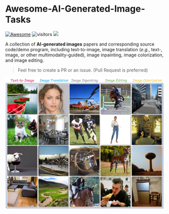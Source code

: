 # Awesome-AI-Generated-Image-Tasks
[![Awesome](https://cdn.rawgit.com/sindresorhus/awesome/d7305f38d29fed78fa85652e3a63e154dd8e8829/media/badge.svg)](https://github.com/sindresorhus/awesome)
![visitors](https://visitor-badge.laobi.icu/badge?page_id=zijianchen98/Awesome-AI-Generated-Image-Tasks) [![](https://img.shields.io/github/stars/zijianchen98/Awesome-AI-Generated-Image-Tasks)](https://github.com/zijianchen98/Awesome-AI-Generated-Image-Tasks)

A collection of **AI-generated images** papers and corresponding source code/demo program, including text-to-image, image translation (*e.g.*, text-, image, or other multimodality-guided), image inpainting, image colorization, and image editing.


> Feel free to create a PR or an issue.  (Pull Request is preferred)

![Fig](./example.jpg)